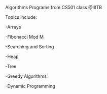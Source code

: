 Algorithms Programs from CS501 class @IIITB

Topics include:

-Arrays

-Fibonacci Mod M

-Searching and Sorting

-Heap

-Tree

-Greedy Algorithms

-Dynamic Programming
